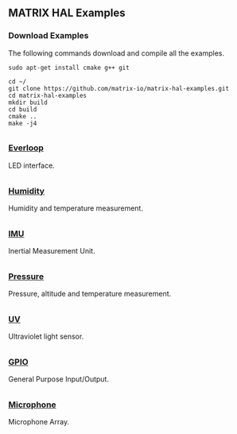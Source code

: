 ## MATRIX HAL Examples

### Download Examples

The following commands download and compile all the examples.

```language-bash
sudo apt-get install cmake g++ git
```

```language-bash
cd ~/
git clone https://github.com/matrix-io/matrix-hal-examples.git
cd matrix-hal-examples
mkdir build
cd build
cmake ..
make -j4
```

<h3 style="padding-top:0.6em;"><a href="everloop">Everloop</a></h3>
LED interface.

<h3 style="padding-top:0.6em;"><a href="humidity">Humidity</a></h3>
Humidity and temperature measurement.

<h3 style="padding-top:0.6em;"><a href="imu">IMU</a></h3>
Inertial Measurement Unit.

<h3 style="padding-top:0.6em;"><a href="pressure">Pressure</a></h3>
Pressure, altitude and temperature measurement.

<h3 style="padding-top:0.6em;"><a href="uv">UV</a></h3>
Ultraviolet light sensor.

<h3 style="padding-top:0.6em;"><a href="gpio">GPIO</a></h3>
General Purpose Input/Output.

<h3 style="padding-top:0.6em;"><a href="microphone">Microphone</a></h3>
Microphone Array.
